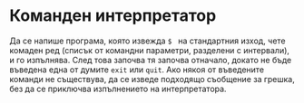 # Команден интерпретатор

Да се напише програма, която извежда `$ ` на стандартния изход, чете комаден ред (списък от командни параметри, разделени с интервали), и го изпълнява.
След това започва тя започва отначало, докато не бъде въведена една от думите `exit` или `quit`.
Ако някоя от въведените команди не съществува, да се изведе подходящо съобщение за грешка, без да се приключва изпълнението на интерпретатора.
